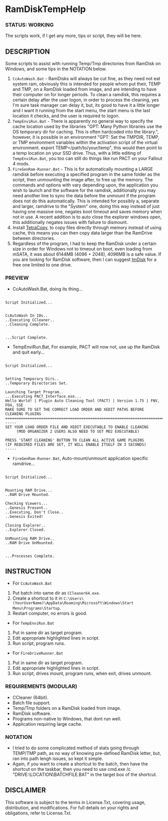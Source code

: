 # RamDiskTempHelp

### STATUS: WORKING
The scripts work, if I get any more, tips or script, they will be here.

## DESCRIPTION
Some scripts to assist with running Temp/Tmp directories from RamDisk on Windows, and some tips in the NOTATION below. 
1. `CcAutoWash.Bat` - RamDisks will always be cut fine, as they need not eat system ram, obviously this is intended for people whom put their, TEMP and TMP, on a RamDisk loaded from image, and are intending to have their computer on for longer periods. To clean a ramdisk, this requires a certain delay after the user logon, in order to process the cleaning, yes I'm sure task manager can delay it, but, its good to have it a little longer and I want it running from the start menu, the start menu is the last location it checks, and the user is required to logon.
2. `TempEnviRun.Bat` - There is apparently no general way to specify the cache location used by the libraries "GPT: Many Python libraries use the OS temporary dir for caching. This is often hardcoded into the library.", however, it is possible in an environment "GPT:  Set the TMPDIR, TEMP, or TMP environment variables within the activation script of the virtual environment. export TEMP=/path/to/your/temp", this would then point to a temp location on your SSD drive. Thus, with a little editing of `TempEnviRun.Bat`, you too can still do things like run PACT on your Fallout 4 mods.
3. `FireGenRam-Runner.Bat` - This is for automatically mounting a LARGE ramdisk before executing a specified program in the same folder as the script, then unmounting the image after, to free up the memory. The commands and options with vary depending upon, the application you wish to launch and the software for the ramdisk, additionally you may need another line to sync the data before the unmount if the program does not do this automatically. This is intended for possibly a, separate and larger, ramdrive to the "System" one, doing this way instead of just having one massive one, negates boot timeout and saves memory when not in use. A recent addition is to auto close the explorer windows open, this additionally negates issues with failure to dismount. 
4. Install [TetraCopy](https://www.codesector.com/teracopy), to copy files directly through memory instead of using cache, this means you can then copy data larger than the RamDrive between directories.
5. Regardless of the program, I had to keep the RamDisk under a certain size in order for Windows not to timeout on boot, even loading from mSATA, it was about 6144MB (4096 + 2048), 4096MB is a safe value. If you are looking for RamDisk software, then I can suggest [ImDisk](https://github.com/LTRData/ImDisk) for a free one limited to one drive.

### PREVIEW
- CcAutoWash.Bat, doing its thing...
```

Script Initialized...


CcAutoWash In 10s..
..Executing CCleaner..
..Cleaning Complete.


...Script Complete.

```
- TempEnviRun.Bat, For example, PACT will now not, use up the RamDisk and quit early...
```

Script Initialized...


Setting Temporary Dirs..
..Temporary Directories Set.

Launching Target Program..
...Executing PACT_Interface.exe...
Hello World! | Plugin Auto Cleaning Tool (PACT) | Version 1.75 | FNV, FO4, SSE
MAKE SURE TO SET THE CORRECT LOAD ORDER AND XEDIT PATHS BEFORE CLEANING PLUGINS
===============================================================================
-----
SET YOUR LOAD ORDER FILE AND XEDIT EXECUTABLE TO ENABLE CLEANING
     (MOD ORGANIZER 2 USERS ALSO NEED TO SET MO2 EXECUTABLE)

PRESS 'START CLEANING' BUTTON TO CLEAN ALL ACTIVE GAME PLUGINS
(IF REQUIRED FILES ARE SET, IT WILL ENABLE ITSELF IN 3 SECONDS)
-----
```
- `FireGenRam-Runner.Bat`, Auto-mount/unmount application specific ramdrive...
```

Script Initialized...


Mounting RAM Drive...
..RAM Drive Mounted.

Checking Viewers...
..Genesis Present..
..Executing, Don't Close..
..Genesis Exited!

Closing Explorer..
..Explorer Closed.

UnMounting RAM Drive..
..RAM Drive UnMounted.


...Processes Complete.

```

## INSTRUCTION
- For `CcAutoWash.Bat`
1. Put batch into same dir as `CCleaner64.exe`.
2. Create a shortcut to it in `C:\Users\(YourUserName)\AppData\Roaming\Microsoft\Windows\Start Menu\Programs\Startup`.
3. Restart computer, no errors is good.
- For `TempEnviRun.Bat`
1. Put in same dir as target program.
2. Edit appropriate highlighted lines in script.
3. Run script, program runs.
- For `FireDriveRunner.Bat`
1. Put in same dir as target program.
2. Edit appropriate highlighted lines in script.
3. Run script, drives mount, program runs, when exit, drives unmount.

### REQUIREMENTS (MODULAR)
- CCleaner (64bit).
- Batch file support.
- Temp/Tmp folders on a RamDisk loaded from image.
- RamDisk software.
- Programs non-native to Windows, that dont run well.
- Application requiring large cache.

### NOTATION
- I tried to do some complicated method of stats going through TEMP/TMP path, as no way of knowing pre-defined RamDisk letter, but, ran into path lengh issues, so kept it simple.
- Again, if you want to create a shortcut to the batch, then have the shortcut on the taskbar, then you need to use cmd.exe /c "DRIVE:\LOCATION\BATCHFILE.BAT" in the target box of the shortcut.
  
## DISCLAIMER
This software is subject to the terms in License.Txt, covering usage, distribution, and modifications. For full details on your rights and obligations, refer to License.Txt.
